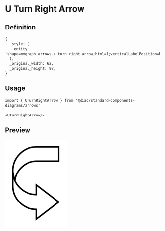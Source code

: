 # U Turn Right Arrow

## Definition

```
{
  _style: { 
    entity: 'shape=mxgraph.arrows.u_turn_right_arrow;html=1;verticalLabelPosition=bottom;verticalAlign=top;strokeWidth=2;strokeColor=#000000;',
  },
  _original_width: 62,
  _original_height: 97,
}
```

## Usage

```
import { UTurnRightArrow } from '@diac/standard-components-diagrams/arrows'

<UTurnRightArrow/>
```

## Preview

<img src="./u-turn-right-arrow.png" width="200"/>
